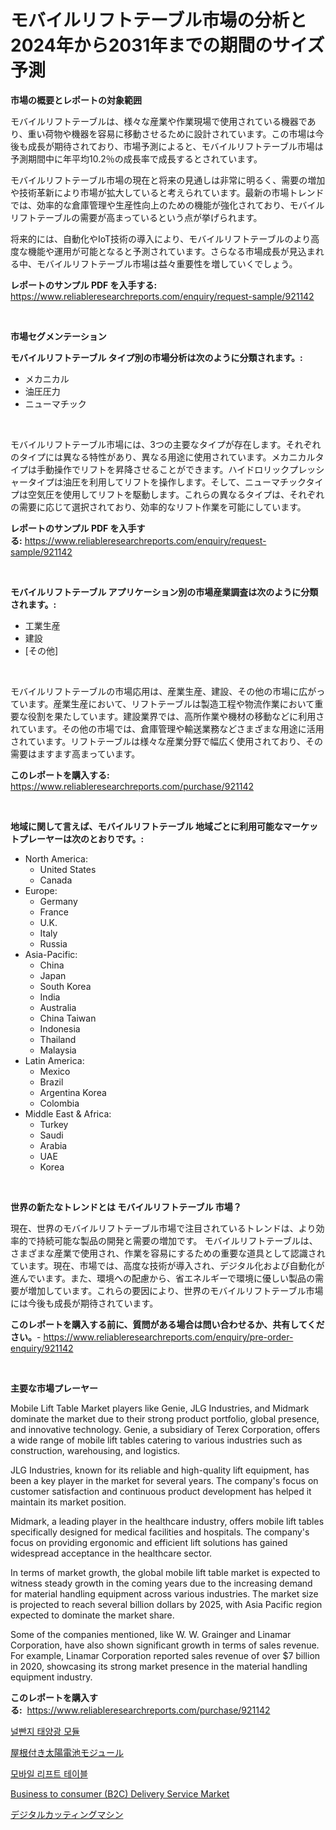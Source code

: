 <p><h1>モバイルリフトテーブル市場の分析と2024年から2031年までの期間のサイズ予測</h1></p><p><strong>市場の概要とレポートの対象範囲</strong></p>
<p><p>モバイルリフトテーブルは、様々な産業や作業現場で使用されている機器であり、重い荷物や機器を容易に移動させるために設計されています。この市場は今後も成長が期待されており、市場予測によると、モバイルリフトテーブル市場は予測期間中に年平均10.2％の成長率で成長するとされています。</p><p>モバイルリフトテーブル市場の現在と将来の見通しは非常に明るく、需要の増加や技術革新により市場が拡大していると考えられています。最新の市場トレンドでは、効率的な倉庫管理や生産性向上のための機能が強化されており、モバイルリフトテーブルの需要が高まっているという点が挙げられます。</p><p>将来的には、自動化やIoT技術の導入により、モバイルリフトテーブルのより高度な機能や運用が可能となると予測されています。さらなる市場成長が見込まれる中、モバイルリフトテーブル市場は益々重要性を増していくでしょう。</p></p>
<p><strong>レポートのサンプル PDF を入手する:</strong> <a href="https://www.reliableresearchreports.com/enquiry/request-sample/921142">https://www.reliableresearchreports.com/enquiry/request-sample/921142</a></p>
<p>&nbsp;</p>
<p><strong>市場セグメンテーション</strong></p>
<p><strong>モバイルリフトテーブル タイプ別の市場分析は次のように分類されます。:</strong></p>
<p><ul><li>メカニカル</li><li>油圧圧力</li><li>ニューマチック</li></ul></p>
<p>&nbsp;</p>
<p><p>モバイルリフトテーブル市場には、3つの主要なタイプが存在します。それぞれのタイプには異なる特性があり、異なる用途に使用されています。メカニカルタイプは手動操作でリフトを昇降させることができます。ハイドロリックプレッシャータイプは油圧を利用してリフトを操作します。そして、ニューマチックタイプは空気圧を使用してリフトを駆動します。これらの異なるタイプは、それぞれの需要に応じて選択されており、効率的なリフト作業を可能にしています。</p></p>
<p><strong>レポートのサンプル PDF を入手する:</strong>&nbsp;<a href="https://www.reliableresearchreports.com/enquiry/request-sample/921142">https://www.reliableresearchreports.com/enquiry/request-sample/921142</a></p>
<p>&nbsp;</p>
<p><strong> モバイルリフトテーブル アプリケーション別の市場産業調査は次のように分類されます。:</strong></p>
<p><ul><li>工業生産</li><li>建設</li><li>[その他]</li></ul></p>
<p>&nbsp;</p>
<p><p>モバイルリフトテーブルの市場応用は、産業生産、建設、その他の市場に広がっています。産業生産において、リフトテーブルは製造工程や物流作業において重要な役割を果たしています。建設業界では、高所作業や機材の移動などに利用されています。その他の市場では、倉庫管理や輸送業務などさまざまな用途に活用されています。リフトテーブルは様々な産業分野で幅広く使用されており、その需要はますます高まっています。</p></p>
<p><strong>このレポートを購入する:</strong>&nbsp; <a href="https://www.reliableresearchreports.com/purchase/921142">https://www.reliableresearchreports.com/purchase/921142</a></p>
<p>&nbsp;</p>
<p><strong>地域に関して言えば、モバイルリフトテーブル 地域ごとに利用可能なマーケットプレーヤーは次のとおりです。:</strong></p>
<p><ul>
    <li>
        North America:
        <ul>
            <li>United States</li>
            <li>Canada</li>
        </ul>
    </li>
    <li>
        Europe:
        <ul>
            <li>Germany</li>
            <li>France</li>
            <li>U.K.</li>
            <li>Italy</li>
            <li>Russia</li>
        </ul>
    </li>
    <li>
        Asia-Pacific:
        <ul>
            <li>China</li>
            <li>Japan</li>
            <li>South Korea</li>
            <li>India</li>
            <li>Australia</li>
            <li>China Taiwan</li>
            <li>Indonesia</li>
            <li>Thailand</li>
            <li>Malaysia</li>
        </ul>
    </li>
    <li>
        Latin America:
        <ul>
            <li>Mexico</li>
            <li>Brazil</li>
            <li>Argentina Korea</li>
            <li>Colombia</li>
        </ul>
    </li>
    <li>
        Middle East & Africa:
        <ul>
            <li>Turkey</li>
            <li>Saudi</li>
            <li>Arabia</li>
            <li>UAE</li>
            <li>Korea</li>
        </ul>
    </li>
    </ul></p>
<p>&nbsp;</p>
<p><strong>世界の新たなトレンドとは モバイルリフトテーブル 市場？</strong></p>
<p><p>現在、世界のモバイルリフトテーブル市場で注目されているトレンドは、より効率的で持続可能な製品の開発と需要の増加です。 モバイルリフトテーブルは、さまざまな産業で使用され、作業を容易にするための重要な道具として認識されています。現在、市場では、高度な技術が導入され、デジタル化および自動化が進んでいます。また、環境への配慮から、省エネルギーで環境に優しい製品の需要が増加しています。これらの要因により、世界のモバイルリフトテーブル市場には今後も成長が期待されています。</p></p>
<p><strong>このレポートを購入する前に、質問がある場合は問い合わせるか、共有してください。</strong>- <a href="https://www.reliableresearchreports.com/enquiry/pre-order-enquiry/921142">https://www.reliableresearchreports.com/enquiry/pre-order-enquiry/921142</a></p>
<p>&nbsp;</p>
<p><strong>主要な市場プレーヤー</strong></p>
<p><p>Mobile Lift Table Market players like Genie, JLG Industries, and Midmark dominate the market due to their strong product portfolio, global presence, and innovative technology. Genie, a subsidiary of Terex Corporation, offers a wide range of mobile lift tables catering to various industries such as construction, warehousing, and logistics.</p><p>JLG Industries, known for its reliable and high-quality lift equipment, has been a key player in the market for several years. The company's focus on customer satisfaction and continuous product development has helped it maintain its market position.</p><p>Midmark, a leading player in the healthcare industry, offers mobile lift tables specifically designed for medical facilities and hospitals. The company's focus on providing ergonomic and efficient lift solutions has gained widespread acceptance in the healthcare sector.</p><p>In terms of market growth, the global mobile lift table market is expected to witness steady growth in the coming years due to the increasing demand for material handling equipment across various industries. The market size is projected to reach several billion dollars by 2025, with Asia Pacific region expected to dominate the market share.</p><p>Some of the companies mentioned, like W. W. Grainger and Linamar Corporation, have also shown significant growth in terms of sales revenue. For example, Linamar Corporation reported sales revenue of over $7 billion in 2020, showcasing its strong market presence in the material handling equipment industry.</p></p>
<p><strong>このレポートを購入する:</strong>&nbsp;&nbsp;<a href="https://www.reliableresearchreports.com/purchase/921142">https://www.reliableresearchreports.com/purchase/921142</a></p>
<p><p><a href="https://github.com/laholand/Market-Research-Report-List-2/blob/main/7522846182015.md">널빤지 태양광 모듈</a></p><p><a href="https://github.com/lababdou/Market-Research-Report-List-2/blob/main/8749205182020.md">屋根付き太陽電池モジュール</a></p><p><a href="https://github.com/sougarounis/Market-Research-Report-List-2/blob/main/6869483182016.md">모바일 리프트 테이블</a></p><p><a href="https://issuu.com/reportprime-2/docs/business-to-consumer-b2c-delivery-service-market-s">Business to consumer (B2C) Delivery Service Market</a></p><p><a href="https://github.com/mohamedbakry57/Market-Research-Report-List-2/blob/main/8763239182019.md">デジタルカッティングマシン</a></p></p>
